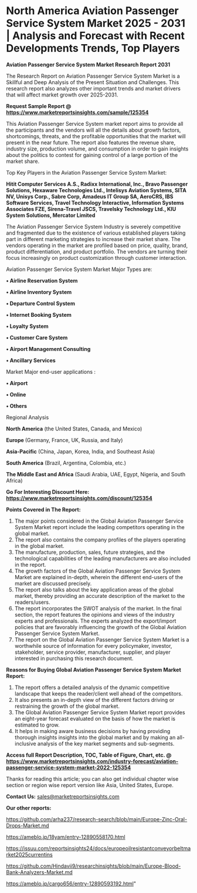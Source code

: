 # North America Aviation Passenger Service System Market 2025 - 2031 | Analysis and Forecast with Recent Developments Trends, Top Players

<strong>Aviation Passenger Service System Market Research Report 2031</strong>

The Research Report on Aviation Passenger Service System Market is a Skillful and Deep Analysis of the Present Situation and Challenges. This research report also analyzes other important trends and market drivers that will affect market growth over 2025-2031.

<strong>Request Sample Report @ <a href=https://www.marketreportsinsights.com/sample/125354>https://www.marketreportsinsights.com/sample/125354</a></strong>

This Aviation Passenger Service System market report aims to provide all the participants and the vendors will all the details about growth factors, shortcomings, threats, and the profitable opportunities that the market will present in the near future. The report also features the revenue share, industry size, production volume, and consumption in order to gain insights about the politics to contest for gaining control of a large portion of the market share.

Top Key Players in the Aviation Passenger Service System Market:

<strong>Hitit Computer Services A.S., Radixx International, Inc., Bravo Passenger Solutions, Hexaware Technologies Ltd., Intelisys Aviation Systems, SITA NV, Unisys Corp., Sabre Corp, Amadeus IT Group SA, AeroCRS, IBS Software Services, Travel Technology Interactive, Information Systems Associates FZE, Sirena-Travel JSCS, Travelsky Technology Ltd., KIU System Solutions, Mercator Limited</strong>

The Aviation Passenger Service System Industry is severely competitive and fragmented due to the existence of various established players taking part in different marketing strategies to increase their market share. The vendors operating in the market are profiled based on price, quality, brand, product differentiation, and product portfolio. The vendors are turning their focus increasingly on product customization through customer interaction.

Aviation Passenger Service System Market Major Types are:

<strong>• Airline Reservation System

• Airline Inventory System

• Departure Control System

• Internet Booking System

• Loyalty System

• Customer Care System

• Airport Management Consulting

• Ancillary Services</strong>

Market Major end-user applications :

<strong>• Airport

• Online

• Others</strong>

Regional Analysis

</u><strong><b>North America</b></strong> (the United States, Canada, and Mexico)

<strong><b>Europe </b></strong>(Germany, France, UK, Russia, and Italy)

<strong><b>Asia-Pacific</b></strong> (China, Japan, Korea, India, and Southeast Asia)

<strong><b>South America</b></strong> (Brazil, Argentina, Colombia, etc.)

<strong><b>The Middle East and Africa</b></strong> (Saudi Arabia, UAE, Egypt, Nigeria, and South Africa)

<strong>Go For Interesting Discount Here: <a href=https://www.marketreportsinsights.com/discount/125354>https://www.marketreportsinsights.com/discount/125354</a></strong>

<strong>Points Covered in The Report:</strong>
<ol>
  <li>The major points considered in the Global Aviation Passenger Service System Market report include the leading competitors operating in the global market.</li>
  <li>The report also contains the company profiles of the players operating in the global market.</li>
  <li>The manufacture, production, sales, future strategies, and the technological capabilities of the leading manufacturers are also included in the report.</li>
  <li>The growth factors of the Global Aviation Passenger Service System Market are explained in-depth, wherein the different end-users of the market are discussed precisely.</li>
  <li>The report also talks about the key application areas of the global market, thereby providing an accurate description of the market to the readers/users.</li>
  <li>The report incorporates the SWOT analysis of the market. In the final section, the report features the opinions and views of the industry experts and professionals. The experts analyzed the export/import policies that are favorably influencing the growth of the Global Aviation Passenger Service System Market.</li>
  <li>The report on the Global Aviation Passenger Service System Market is a worthwhile source of information for every policymaker, investor, stakeholder, service provider, manufacturer, supplier, and player interested in purchasing this research document.</li>
</ol>
<strong>Reasons for Buying Global Aviation Passenger Service System Market Report:</strong>

<ol>
  <li>The report offers a detailed analysis of the dynamic competitive landscape that keeps the reader/client well ahead of the competitors.</li>
  <li>It also presents an in-depth view of the different factors driving or restraining the growth of the global market.</li>
  <li>The Global Aviation Passenger Service System Market report provides an eight-year forecast evaluated on the basis of how the market is estimated to grow.</li>
  <li>It helps in making aware business decisions by having providing thorough insights insights into the global market and by making an all-inclusive analysis of the key market segments and sub-segments.</li>
</ol>
<strong>Access full Report Description, TOC, Table of Figure, Chart, etc. @ <a href=https://www.marketreportsinsights.com/industry-forecast/aviation-passenger-service-system-market-2022-125354>https://www.marketreportsinsights.com/industry-forecast/aviation-passenger-service-system-market-2022-125354</a></strong>


Thanks for reading this article; you can also get individual chapter wise section or region wise report version like Asia, United States, Europe.

<strong>Contact Us:</strong>
sales@marketreportsinsights.com

<strong>Our other reports:</strong>

<a href=https://github.com/arha237/research-search/blob/main/Europe-Zinc-Oral-Drops-Market.md>https://github.com/arha237/research-search/blob/main/Europe-Zinc-Oral-Drops-Market.md</a>

<a href=https://ameblo.jp/18yam/entry-12890558170.html>https://ameblo.jp/18yam/entry-12890558170.html</a>

<a href=https://issuu.com/reportsinsights24/docs/europeoilresistantconveyorbeltmarket2025currentins>https://issuu.com/reportsinsights24/docs/europeoilresistantconveyorbeltmarket2025currentins</a>

<a href=https://github.com/Hindavii9/researchinsights/blob/main/Europe-Blood-Bank-Analyzers-Market.md>https://github.com/Hindavii9/researchinsights/blob/main/Europe-Blood-Bank-Analyzers-Market.md</a>

<a href=https://ameblo.jp/cargo656/entry-12890593192.html>https://ameblo.jp/cargo656/entry-12890593192.html</a>"

